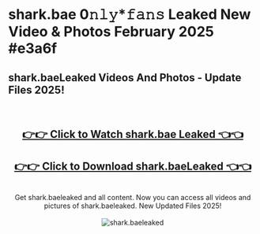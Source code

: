 # shark.bae 0𝚗𝚕𝚢*𝚏𝚊𝚗𝚜 Leaked New Video & Photos February 2025 #e3a6f

<h2>shark.baeLeaked Videos And Photos - Update Files 2025!</h2>
<br>
<div align="center">
<h2><a href="https://mediaupload.pro?title=shark.bae&ref=11F" rel="nofollow">👉👉 Click to Watch shark.bae Leaked 👈👈</a></h2>
<h2><a href="https://mediaupload.pro?title=shark.bae&ref=11F" rel="nofollow">👉👉 Click to Download shark.baeLeaked 👈👈</a></h2>
<br>
Get shark.baeleaked and all content. Now you can access all videos and pictures of shark.baeleaked. New Updated Files 2025!
<br>
<br>
<a href="https://mediaupload.pro?title=shark.bae&ref=11F" rel="nofollow" data-target="animated-image.originalLink"><img src="https://i.ibb.co/Gkj2r4b/banner.png" alt="shark.baeleaked" style="max-width: 100%; display: inline-block;" data-target="animated-image.originalImage"></a>
</div>
<br>

